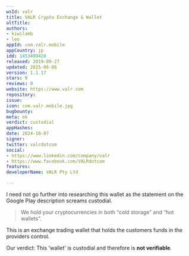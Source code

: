 ```yaml
---
wsId: valr
title: VALR Crypto Exchange & Wallet
altTitle: 
authors:
- kiwilamb
- leo
appId: com.valr.mobile
appCountry: jp
idd: 1453499428
released: 2019-09-27
updated: 2025-06-06
version: 1.1.17
stars: 0
reviews: 0
website: https://www.valr.com
repository: 
issue: 
icon: com.valr.mobile.jpg
bugbounty: 
meta: ok
verdict: custodial
appHashes: 
date: 2024-10-07
signer: 
twitter: valrdotcom
social:
- https://www.linkedin.com/company/valr
- https://www.facebook.com/VALRdotcom
features: 
developerName: VALR Pty Ltd

---
```


I need not go further into researching this wallet as the statement on the
Google Play description screams custodial.

> We hold your cryptocurrencies in both “cold storage” and “hot wallets”.

This is an exchange trading wallet that holds the customers funds in the
providers control.

Our verdict: This 'wallet' is custodial and therefore is **not verifiable**.
